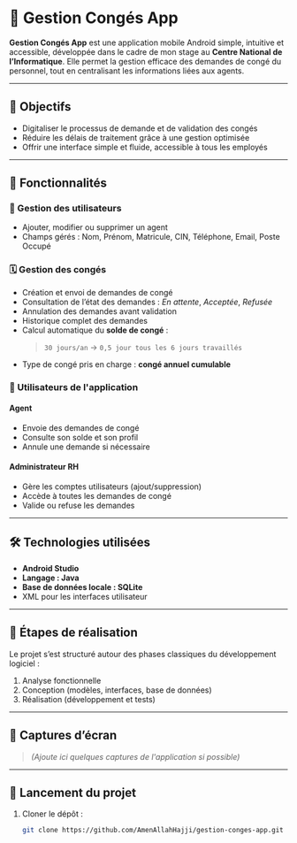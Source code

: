 # 📱 Gestion Congés App

**Gestion Congés App** est une application mobile Android simple, intuitive et accessible, développée dans le cadre de mon stage au **Centre National de l’Informatique**. Elle permet la gestion efficace des demandes de congé du personnel, tout en centralisant les informations liées aux agents.

---

## 🎯 Objectifs

- Digitaliser le processus de demande et de validation des congés
- Réduire les délais de traitement grâce à une gestion optimisée
- Offrir une interface simple et fluide, accessible à tous les employés

---

## 🧩 Fonctionnalités

### 👤 Gestion des utilisateurs
- Ajouter, modifier ou supprimer un agent
- Champs gérés : Nom, Prénom, Matricule, CIN, Téléphone, Email, Poste Occupé

### 🗓️ Gestion des congés
- Création et envoi de demandes de congé
- Consultation de l’état des demandes : *En attente*, *Acceptée*, *Refusée*
- Annulation des demandes avant validation
- Historique complet des demandes
- Calcul automatique du **solde de congé** :  
  > `30 jours/an` → `0,5 jour tous les 6 jours travaillés`
- Type de congé pris en charge : **congé annuel cumulable**

### 👥 Utilisateurs de l'application

#### Agent
- Envoie des demandes de congé
- Consulte son solde et son profil
- Annule une demande si nécessaire

#### Administrateur RH
- Gère les comptes utilisateurs (ajout/suppression)
- Accède à toutes les demandes de congé
- Valide ou refuse les demandes

---

## 🛠️ Technologies utilisées

- **Android Studio**
- **Langage : Java**
- **Base de données locale : SQLite**
- XML pour les interfaces utilisateur

---

## 🔨 Étapes de réalisation

Le projet s’est structuré autour des phases classiques du développement logiciel :

1. Analyse fonctionnelle
2. Conception (modèles, interfaces, base de données)
3. Réalisation (développement et tests)

---

## 📸 Captures d’écran

> *(Ajoute ici quelques captures de l'application si possible)*

---

## 🚀 Lancement du projet

1. Cloner le dépôt :
   ```bash
   git clone https://github.com/AmenAllahHajji/gestion-conges-app.git
